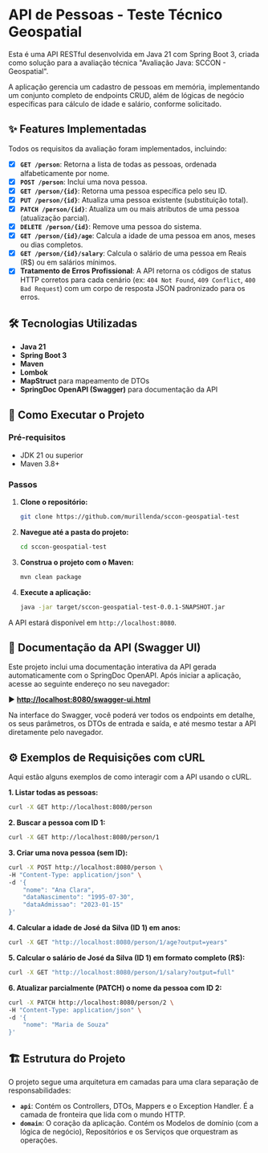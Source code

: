 # API de Pessoas - Teste Técnico Geospatial

Esta é uma API RESTful desenvolvida em Java 21 com Spring Boot 3, criada como solução para a avaliação técnica "Avaliação Java: SCCON - Geospatial".

A aplicação gerencia um cadastro de pessoas em memória, implementando um conjunto completo de endpoints CRUD, além de lógicas de negócio específicas para cálculo de idade e salário, conforme solicitado.

## ✨ Features Implementadas

Todos os requisitos da avaliação foram implementados, incluindo:

-   [x] **`GET /person`**: Retorna a lista de todas as pessoas, ordenada alfabeticamente por nome.
-   [x] **`POST /person`**: Inclui uma nova pessoa.
-   [x] **`GET /person/{id}`**: Retorna uma pessoa específica pelo seu ID.
-   [x] **`PUT /person/{id}`**: Atualiza uma pessoa existente (substituição total).
-   [x] **`PATCH /person/{id}`**: Atualiza um ou mais atributos de uma pessoa (atualização parcial).
-   [x] **`DELETE /person/{id}`**: Remove uma pessoa do sistema.
-   [x] **`GET /person/{id}/age`**: Calcula a idade de uma pessoa em anos, meses ou dias completos.
-   [x] **`GET /person/{id}/salary`**: Calcula o salário de uma pessoa em Reais (R$) ou em salários mínimos.
-   [x] **Tratamento de Erros Profissional**: A API retorna os códigos de status HTTP corretos para cada cenário (ex: `404 Not Found`, `409 Conflict`, `400 Bad Request`) com um corpo de resposta JSON padronizado para os erros.

## 🛠️ Tecnologias Utilizadas

-   **Java 21**
-   **Spring Boot 3**
-   **Maven**
-   **Lombok**
-   **MapStruct** para mapeamento de DTOs
-   **SpringDoc OpenAPI (Swagger)** para documentação da API

## 🚀 Como Executar o Projeto

### Pré-requisitos

-   JDK 21 ou superior
-   Maven 3.8+

### Passos

1.  **Clone o repositório:**
    ```bash
    git clone https://github.com/murillenda/sccon-geospatial-test
    ```

2.  **Navegue até a pasta do projeto:**
    ```bash
    cd sccon-geospatial-test
    ```

3.  **Construa o projeto com o Maven:**
    ```bash
    mvn clean package
    ```

4.  **Execute a aplicação:**
    ```bash
    java -jar target/sccon-geospatial-test-0.0.1-SNAPSHOT.jar
    ```

A API estará disponível em `http://localhost:8080`.

## 📖 Documentação da API (Swagger UI)

Este projeto inclui uma documentação interativa da API gerada automaticamente com o SpringDoc OpenAPI. Após iniciar a aplicação, acesse ao seguinte endereço no seu navegador:

▶️ **[http://localhost:8080/swagger-ui.html](http://localhost:8080/swagger-ui.html)**

Na interface do Swagger, você poderá ver todos os endpoints em detalhe, os seus parâmetros, os DTOs de entrada e saída, e até mesmo testar a API diretamente pelo navegador.

## ⚙️ Exemplos de Requisições com cURL

Aqui estão alguns exemplos de como interagir com a API usando o cURL.

**1. Listar todas as pessoas:**
```bash
curl -X GET http://localhost:8080/person
```

**2. Buscar a pessoa com ID 1:**
```bash
curl -X GET http://localhost:8080/person/1
```

**3. Criar uma nova pessoa (sem ID):**
```bash
curl -X POST http://localhost:8080/person \
-H "Content-Type: application/json" \
-d '{
    "nome": "Ana Clara",
    "dataNascimento": "1995-07-30",
    "dataAdmissao": "2023-01-15"
}'
```

**4. Calcular a idade de José da Silva (ID 1) em anos:**
```bash
curl -X GET "http://localhost:8080/person/1/age?output=years"
```

**5. Calcular o salário de José da Silva (ID 1) em formato completo (R$):**
```bash
curl -X GET "http://localhost:8080/person/1/salary?output=full"
```

**6. Atualizar parcialmente (PATCH) o nome da pessoa com ID 2:**
```bash
curl -X PATCH http://localhost:8080/person/2 \
-H "Content-Type: application/json" \
-d '{
    "nome": "Maria de Souza"
}'
```

## 🏗️ Estrutura do Projeto

O projeto segue uma arquitetura em camadas para uma clara separação de responsabilidades:

-   **`api`**: Contém os Controllers, DTOs, Mappers e o Exception Handler. É a camada de fronteira que lida com o mundo HTTP.
-   **`domain`**: O coração da aplicação. Contém os Modelos de domínio (com a lógica de negócio), Repositórios e os Serviços que orquestram as operações.
